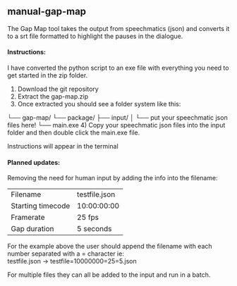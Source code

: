 ## manual-gap-map

The Gap Map tool takes the output from speechmatics (json) and converts it to a srt file formatted to highlight the pauses in the dialogue.

#### Instructions:
I have converted the python script to an exe file with everything you need to get started in the zip folder.
1) Download the git repository
2) Extract the gap-map.zip
3) Once extracted you should see a folder system like this:

└── gap-map/
    └── package/
        ├── input/
        │   └── put your speechmatic json files here!
        └── main.exe
4) Copy your speechmatic json files into the input folder and then double click the main.exe file.

Instructions will appear in the terminal


#### Planned updates:

Removing the need for human input by adding the info into the filename:

<table><tbody><tr><td>Filename</td><td>testfile.json</td></tr><tr><td>Starting timecode</td><td>10:00:00:00</td></tr><tr><td>Framerate</td><td>25 fps</td></tr><tr><td>Gap duration</td><td>5 seconds</td></tr></tbody></table>

For the example above the user should append the filename with each number separated with a = character ie:  
testfile.json → testfile=10000000=25=5.json

For multiple files they can all be added to the input and run in a batch.